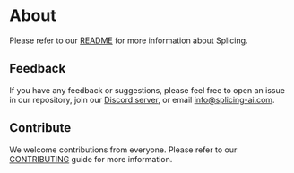 # About
Please refer to our [README]() for more information about Splicing.

## Feedback
If you have any feedback or suggestions, please feel free to open an issue in our repository, join our [Discord server](https://discord.gg/WQ2GXmm4), or email [info@splicing-ai.com](mailto:info@splicing-ai.com).

## Contribute
We welcome contributions from everyone. Please refer to our [CONTRIBUTING]() guide for more information.
